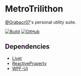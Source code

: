 # MetroTrilithon

[@Grabacr07](https://github.com/Grabacr07)'s personal utility suite.

[![Build](https://github.com/Grabacr07/MetroTrilithon/actions/workflows/build.yml/badge.svg)](https://github.com/Grabacr07/MetroTrilithon/actions/workflows/build.yml)
[![GitHub](https://img.shields.io/github/license/Grabacr07/MetroTrilithon)](LICENSE.txt)

## Dependencies

* [Livet](https://github.com/runceel/Livet)
* [ReactiveProperty](https://github.com/runceel/ReactiveProperty)
* [WPF-UI](https://github.com/lepoco/wpfui)
